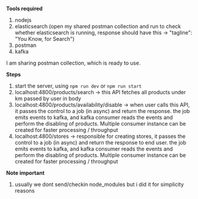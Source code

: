 **Tools required**

1. nodejs
2. elasticsearch (open my shared postman collection and run to check whether elasticsearch is running, response should have this -> "tagline": "You Know, for Search")
3. postman
4. kafka

I am sharing postman collection, which is ready to use.

**Steps**

1. start the server, using `npm run dev` or `npm run start`
2. localhost:4800/products/search -> this API fetches all products under km passed by user in body
3. localhost:4800/products/availability/disable -> when user calls this API, it passes the control to a job (in async) and return the response. the job emits events to kafka, and kafka consumer reads the events and perform the disabling of products. Multiple consumer instance can be created for faster processing / throughput
4. localhost:4800/stores -> responsible for creating stores, it passes the control to a job (in async) and return the response to end user. the job emits events to kafka, and kafka consumer reads the events and perform the disabling of products. Multiple consumer instance can be created for faster processing / throughput

**Note important**

1. usually we dont send/checkin node_modules but i did it for simplicity reasons
